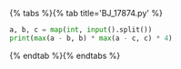 {% tabs %}{% tab title='BJ_17874.py' %}

```py
a, b, c = map(int, input().split())
print(max(a - b, b) * max(a - c, c) * 4)
```

{% endtab %}{% endtabs %}
